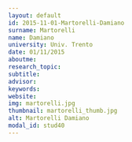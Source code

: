 ```yaml
---
layout: default 
id: 2015-11-01-Martorelli-Damiano
surname: Martorelli
name: Damiano
university: Univ. Trento
date: 01/11/2015
aboutme: 
research_topic: 
subtitle: 
advisor: 
keywords: 
website: 
img: martorelli.jpg
thumbnail: martorelli_thumb.jpg
alt: Martorelli Damiano
modal_id: stud40
---
```

